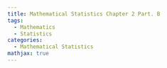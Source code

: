 ```yaml
---
title: Mathematical Statistics Chapter 2 Part. B
tags:
  - Mathematics
  - Statistics
categories:
  - Mathematical Statistics
mathjax: true
---
```

